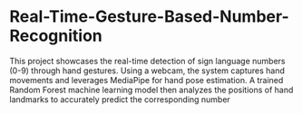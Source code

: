 # Real-Time-Gesture-Based-Number-Recognition
This project showcases the real-time detection of sign language numbers (0-9) through hand gestures. Using a webcam, the system captures hand movements and leverages MediaPipe for hand pose estimation. A trained Random Forest machine learning model then analyzes the positions of hand landmarks to accurately predict the corresponding number
